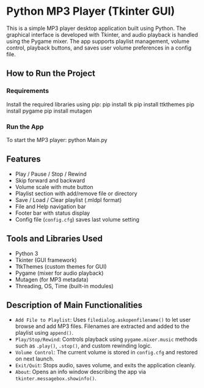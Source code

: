 # Python MP3 Player (Tkinter GUI)

This is a simple MP3 player desktop application built using Python. The graphical interface is developed with Tkinter, and audio playback is handled using the Pygame mixer. The app supports playlist management, volume control, playback buttons, and saves user volume preferences in a config file.

##  How to Run the Project

### Requirements
Install the required libraries using pip:
pip install tk
pip install ttkthemes
pip install pygame
pip install mutagen

### Run the App

To start the MP3 player:
python Main.py

##  Features

- Play / Pause / Stop / Rewind
- Skip forward and backward
- Volume scale with mute button
- Playlist section with add/remove file or directory
- Save / Load / Clear playlist (.mldpl format)
- File and Help navigation bar
- Footer bar with status display
- Config file (`config.cfg`) saves last volume setting

##  Tools and Libraries Used

- Python 3
- Tkinter (GUI framework)
- TtkThemes (custom themes for GUI)
- Pygame (mixer for audio playback)
- Mutagen (for MP3 metadata)
- Threading, OS, Time (built-in modules)

##  Description of Main Functionalities

- `Add File to Playlist`: Uses `filedialog.askopenfilename()` to let user browse and add MP3 files. Filenames are extracted and added to the playlist using `append()`.
- `Play/Stop/Rewind`: Controls playback using `pygame.mixer.music` methods such as `.play()`, `.stop()`, and custom rewinding logic.
- `Volume Control`: The current volume is stored in `config.cfg` and restored on next launch.
- `Exit/Quit`: Stops audio, saves volume, and exits the application cleanly.
- `About`: Opens an info window describing the app via `tkinter.messagebox.showinfo()`.

